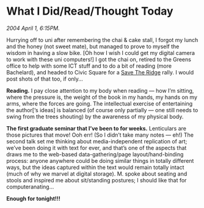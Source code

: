 What I Did/Read/Thought Today
=============================

*2004 April 1, 6:15PM.*

Hurrying off to uni after remembering the chai & cake stall, I forgot my lunch and the honey 
(not sweet mate), but managed to prove to myself the wisdom in having a slow bike. [Oh how I wish I could get my digital camera to work with these uni computers!] I got the chai on, retired to the Greens office to help with some ICT stuff and to do a bit of reading (more Bachelard), and headed to Civic Square for a [Save The Ridge](http://www.savetheridge.org.au/) rally. I would post shots of that too, if only…

**Reading.** I pay close attention to my body when reading — how I’m sitting, where the pressure is, the weight of the book in my hands, my hands on my arms, where the forces are going. The intellectual exercise of entertaining the author[‘s ideas] is balanced (of course only partially — one still needs to swing from the trees shouting) by the awareness of my physical body.

**The first graduate seminar that I’ve been to for weeks.** Lenticulars are those pictures that move! Ooh err! (So I didn’t take many notes — eh!) The second talk set me thinking about media-independent replication of art; we’ve been doing it with text for ever, and that’s one of the aspects that draws me to the web-based data-gathering/page layout/hand-binding process: anyone anywhere could be doing similar things in totally different ways, but the ideas captured within the text would remain totally intact (much of why we marvel at digital storage). M. spoke about seating and stools and inspired me about sit/standing postures; I should like that for computeranating…

**Enough for tonight!!!**
